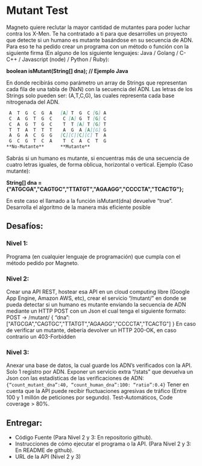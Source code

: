 # Mutant Test

Magneto quiere reclutar la mayor cantidad de mutantes para poder luchar
contra los X-Men.
Te ha contratado a ti para que desarrolles un proyecto que detecte si un
humano es mutante basándose en su secuencia de ADN.
Para eso te ha pedido crear un programa con un método o función con la siguiente firma (En
alguno de los siguiente lenguajes: Java / Golang / C-C++ / Javascript (node) / Python / Ruby):

   **boolean isMutant(String[] dna); // Ejemplo Java**                      

En donde recibirás como parámetro un array de Strings que representan cada fila de una tabla
de (NxN) con la secuencia del ADN. Las letras de los Strings solo pueden ser: (A,T,C,G), las
cuales representa cada base nitrogenada del ADN.

```markdown
 A  T  G  C  G  A   [A] T  G  C [G] A
 C  A  G  T  G  C    C [A] G  T [G] C
 C  A  G  T  G  C    T  T [A] T [G] T
 T  T  A  T  T  T    A  G  A [A][G] G
 A  G  A  C  G  G   [C][C][C][C] T  A
 G  C  G  T  C  A    T  C  A  C  T  G
**No-Mutante**      **Mutante**
```

Sabrás si un humano es mutante, si encuentras más de una secuencia de cuatro letras
iguales, de forma oblicua, horizontal o vertical.
Ejemplo (Caso mutante):
                        
   **String[] dna = {"ATGCGA","CAGTGC","TTATGT","AGAAGG","CCCCTA","TCACTG"};**
                        
En este caso el llamado a la función isMutant(dna) devuelve “true”.
Desarrolla el algoritmo de la manera más eficiente posible

## Desafíos:
### Nivel 1:
Programa (en cualquier lenguaje de programación) que cumpla con el método pedido por
Magneto.
### Nivel 2:
Crear una API REST, hostear esa API en un cloud computing libre (Google App Engine,
Amazon AWS, etc), crear el servicio “/mutant/” en donde se pueda detectar si un humano es
mutante enviando la secuencia de ADN mediante un HTTP POST con un Json el cual tenga el
siguiente formato:
POST → /mutant/
{
“dna”:["ATGCGA","CAGTGC","TTATGT","AGAAGG","CCCCTA","TCACTG"]
}
En caso de verificar un mutante, debería devolver un HTTP 200-OK, en caso contrario un
403-Forbidden
### Nivel 3:
Anexar una base de datos, la cual guarde los ADN’s verificados con la API.
Solo 1 registro por ADN.
Exponer un servicio extra “/stats” que devuelva un Json con las estadísticas de las
verificaciones de ADN: `{“count_mutant_dna”:40, “count_human_dna”:100: “ratio”:0.4}`
Tener en cuenta que la API puede recibir fluctuaciones agresivas de tráfico (Entre 100 y 1
millón de peticiones por segundo).
Test-Automáticos, Code coverage > 80%.

## Entregar:

* Código Fuente (Para Nivel 2 y 3: En repositorio github).
* Instrucciones de cómo ejecutar el programa o la API. (Para Nivel 2 y 3: En README de
github).
* URL de la API (Nivel 2 y 3)
